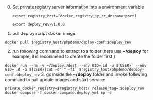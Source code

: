 0. Set private registry server information into a environment variable

    ``export registry_host=[docker_registry_ip_or_dnsname:port]``

    ``export deploy_rev=v1.0.0``

1. pull deploy script docker image:

  ``docker pull $registry_host/phpdemo/deploy-conf:$deploy_rev``

2. run following command to extract to a folder (here use **~/deploy** for example, it is recommend to create the folder first.)

  ``docker run --rm -v ~/deploy:/dest --env UID=`id -u ${USER}` --env GID=`id -G ${USER}|cut -d" " -f1` $registry_host/phpdemo/deploy-conf:$deploy_rev``
3. go inside the **~/deploy** folder and invoke following command to pull update images and start service:

  ``private_docker_registry=$registry_host/ release_tag=:$deploy_rev docker-compose -f docker-compose.deploy.yml up -d``
